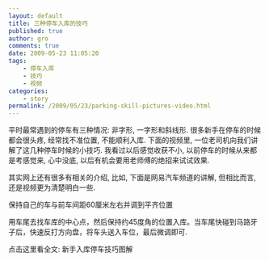 ```yaml
---
layout: default
title: 三种停车入库的技巧
published: true
author: gro
comments: true
date: 2009-05-23 11:05:20
tags:
    - 停车入库
    - 技巧
    - 视频
categories:
    - story
permalink: /2009/05/23/parking-skill-pictures-video.html
---
```

平时最常遇到的停车有三种情况: 非字形, 一字形和斜线形. 很多新手在停车的时候都会很头疼, 经常找不准位置, 不能顺利入库. 下面的视频里, 一位老司机向我们讲解了这几种停车时候的小技巧. 我看过以后感觉收获不小, 以前停车的时候从来都是考感觉来, 心中没底, 以后有机会要用老师傅的绝招来试试效果.




  
  


其实网上还有很多有相关的介绍, 比如, 下面是网易汽车频道的讲解, 但相比而言, 还是视频更为清楚明白一些.


   保持自己的车与前车间距60厘米左右并调到平齐位置



  



  用车尾去找车库的中心点，然后保持约45度角的位置入库。当车尾快碰到马路牙子后，快速反打方向盘，将车头送入车位，最后微调即可.


点击这里看全文: 新手入库停车技巧图解
